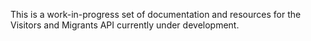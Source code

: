 This is a work-in-progress set of documentation and resources for the Visitors and Migrants API currently under development.

